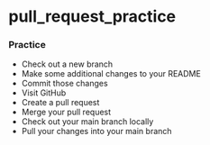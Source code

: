 # pull_request_practice

### Practice
 * Check out a new branch
 * Make some additional changes to your README
 * Commit those changes
 * Visit GitHub
 * Create a pull request
 * Merge your pull request
 * Check out your main branch locally
 * Pull your changes into your main branch
